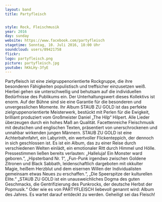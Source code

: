 ```yaml
---
layout: band
title: Partyfleisch


style: Rock, Fleischmusik
year: 2016
day: sunday
website: https://www.facebook.com/partyfleisch
stagetime: Sonntag, 10. Juli 2016, 18:00 Uhr
soundcloud: users/89421758
flickr:
logo: partyfleisch.png
picture: partyfleisch.jpg
youtube: hKkLHy-3fyE
---
```

Partyfleisch ist eine zielgruppenorientierte Rockgruppe, die ihre besonderen Fähigkeiten populistisch und treffsicher einzusetzen weiß.
Hierbei gehen sie unterschwellig und behutsam auf die individuellen Bedürfnisse des Publikums ein. Der Unterhaltungswert dieses Kollektivs ist enorm. Auf der Bühne sind sie eine Garantie für die besonderen und unvergesslichen Momente.
Ihr Album STAUB ZU GOLD ist das perfekte zielgruppenorientierte Meisterwerk, bestückt mit Perlen für die Ewigkeit, brilliant produziert vom Großmeister Daniel „The Hilp“ Hilpert. Alle Lieder überzeugen durch ein hohes Maß an Qualität. Facettenreiche Fleischmusik mit deutschen und englischen Texten, präsentiert von unerschrockenen und unnahbar wirkenden jungen Männern. STAUB ZU GOLD ist eine Achterbahnfahrt, ein Labyrinth, ein wertvoller Flickenteppich, der dennoch in sich geschlossen ist. Es ist ein Album, das zu einer Reise durch verschiedenen Welten einlädt, ein emotionaler Ritt durch Himmel und Hölle. Pressestimmen ließen bereits verlauten: „Halleluja! Ein Monster ward geboren.“, „Hipsterband Nr. 1“, „Fun-Punk irgendwo zwischen Goldene Zitronen und Black Sabbath, leidenschaftlich dargeboten mit okkulter Magie, heißem Herzblut und dem eisernen Willen der Individualisten gemeinsam etwas Neues zu erschaffen.“, „Die Speerspitze der kulturellen Elite.“ „STAUB ZU GOLD ist ein unausweichliches Dogma des guten Geschmacks, die Gentrifizierung des Punkrocks, der deutsche Herbst der Popmusik.“
Oder wie es von PARTYFLEISCH liebevoll genannt wird: Album des Jahres. Es wartet darauf entdeckt zu werden. Geheiligt sei das Fleisch!
